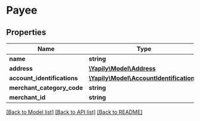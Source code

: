 # Payee

## Properties
Name | Type | Description | Notes
------------ | ------------- | ------------- | -------------
**name** | **string** |  | 
**address** | [**\Yapily\Model\Address**](Address.md) |  | [optional] 
**account_identifications** | [**\Yapily\Model\AccountIdentification[]**](AccountIdentification.md) |  | 
**merchant_category_code** | **string** |  | [optional] 
**merchant_id** | **string** |  | [optional] 

[[Back to Model list]](../README.md#documentation-for-models) [[Back to API list]](../README.md#documentation-for-api-endpoints) [[Back to README]](../README.md)


